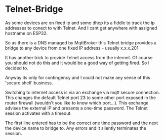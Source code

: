 # Telnet-Bridge
As some devices are on fixed ip and some dhcp its a fiddle to track the ip addresses to conect to with Telnet. And I cant get anywhere with assigned hostname on ESP32.

So as there is a DNS managed by MqttBroker this Telnet bridge provides a bridge to any device from one fixed IP address - usually x.x.x.201

It has another trick to provide Telnet access from the internet. Of course you should not do this and it would be a good way of getting fired. So I decided to.

Anyway its only for contingency and I could not make any sense of this 'secure shell' business.

Switching to internet access is via an exchange via mqtt secure connection. This changes the default Telnet port 23 to some other port exposed in the router firewall (wouldn't you like to know which port...). This exchange advises the external IP and presents a one-time password. The Telnet session activates with a timeout.

The first line entered has to be the correct one time password and the next the device name to bridge to. Any errors and it silently terminates the session.

